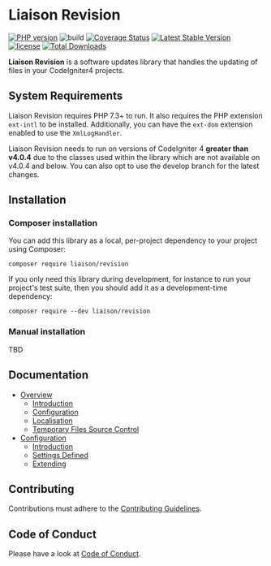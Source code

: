 # Liaison Revision

[![PHP version](https://img.shields.io/packagist/php-v/liaison/revision)](https://php.net)
![build](https://github.com/paulbalandan/liaison-revision/workflows/build/badge.svg?branch=develop)
[![Coverage Status](https://coveralls.io/repos/github/paulbalandan/liaison-revision/badge.svg?branch=develop)](https://coveralls.io/github/paulbalandan/liaison-revision?branch=develop)
[![Latest Stable Version](https://poser.pugx.org/liaison/revision/v)](//packagist.org/packages/liaison/revision)
[![license](https://img.shields.io/github/license/paulbalandan/liaison-revision)](LICENSE)
[![Total Downloads](https://poser.pugx.org/liaison/revision/downloads)](//packagist.org/packages/liaison/revision)

**Liaison Revision** is a software updates library that handles the updating of files in
your CodeIgniter4 projects.

## System Requirements

Liaison Revision requires PHP 7.3+ to run. It also requires the PHP extension `ext-intl` to be installed.
Additionally, you can have the `ext-dom` extension enabled to use the `XmlLogHandler`.

Liaison Revision needs to run on versions of CodeIgniter 4 __greater than v4.0.4__ due to the classes used
within the library which are not available on v4.0.4 and below. You can also opt to use the develop branch
for the latest changes.

## Installation

### Composer installation

You can add this library as a local, per-project dependency to your project using Composer:

    composer require liaison/revision

If you only need this library during development, for instance to run your project's test suite, then you should add it as a development-time dependency:

    composer require --dev liaison/revision

### Manual installation

TBD

## Documentation

- [Overview](docs/overview.md)
    - [Introduction](docs/overview.md#introduction)
    - [Configuration](docs/overview.md#configuration)
    - [Localisation](docs/overview.md#localisation)
    - [Temporary Files Source Control](docs/overview.md#temporary-files-source-control)
- [Configuration](docs/configuration.md)
    - [Introduction](docs/configuration.md#introduction)
    - [Settings Defined](docs/configuration.md#settings-defined)
    - [Extending](docs/configuration.md#extending)

## Contributing

Contributions must adhere to the [Contributing Guidelines](.github/CONTRIBUTING.md).

## Code of Conduct

Please have a look at [Code of Conduct](.github/CODE_OF_CONDUCT.md).
